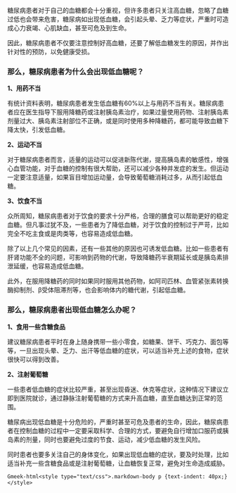 糖尿病患者对于自己的血糖都会十分重视，但许多患者只关注高血糖，忽略了血糖过低也会带来危害，糖尿病如出现低血糖，会引起头晕、乏力等症状，严重时可造成心力衰竭、心肌缺血，甚至可危及到生命。

因此，糖尿病患者不仅要注意控制好高血糖，还要了解低血糖发生的原因，并作出针对性的预防，以免健康受损。

### 那么，糖尿病患者为什么会出现低血糖呢？

**1、用药不当**

有统计资料表明，糖尿病患者发生低血糖有60%以上与用药不当有关。糖尿病患者应在医生指导下服用降糖药或注射胰岛素治疗，如果过量使用药物、注射胰岛素剂量过大、胰岛素注射部位不正确，或是同时使用多种降糖药，都可能导致血糖下降太快，引发低血糖。

**2、运动不当**

对于糖尿病患者而言，适量的运动可以促进新陈代谢，提高胰岛素的敏感性，增强心血管功能，对于血糖的控制有很大帮助，还可以减少各种并发症的发生。但运动一定要注意适量，如果盲目增加运动量，会导致葡萄糖消耗过多，从而引起低血糖。

**3、饮食不当**

众所周知，糖尿病患者对于饮食的要求十分严格，合理的膳食可以帮助更好的稳定血糖。但凡事过犹不及，一些患者为了降低血糖，对于饮食的控制过于严苛，比如完全不吃主食或是肉类等，也容易造成低血糖。

除了以上几个常见的因素，还有一些其他的原因也可诱发低血糖。比如一些患者有肝肾功能不全的问题，可影响到药物的代谢，导致降糖药半衰期延长或是胰岛素排泄延缓，也容易造成低血糖。

此外，在服用降糖药的同时如果同时服用其他药物，如阿司匹林、血管紧张素转换酶抑制剂、β受体阻滞剂等，也会影响体内的糖代谢，引起低血糖。

### 那么，糖尿病患者出现低血糖怎么办呢？

**1、食用一些含糖食品**

建议糖尿病患者平时在身上随身携带一些小零食，如糖果、饼干、巧克力、面包等等，一旦出现头晕、乏力、出汗等低血糖的症状，可以适当补充上述的食物，症状很快可以得到改善。

**2、注射葡萄糖**

一些患者低血糖的症状比较严重，甚至出现昏迷、休克等症状，这种情况下建议立即到医院就诊，通过静脉注射葡萄糖的方式来升高血糖，直至血糖达到正常的范围。

糖尿病出现低血糖是十分危险的，严重时甚至可危及患者的生命，因此，糖尿病患者在控制血糖的过程中一定要采取科学、合理的方式，要避免自行增加口服药或胰岛素的剂量，同时也要避免过度的节食、运动，减少低血糖的发生风险。

同时患者也要多关注自己的身体变化，如果出现低血糖的症状，要及时处理，比如适当补充一些含糖食品或是注射葡萄糖，让血糖恢复正常，避免对生命造成威胁。

`Gmeek-html<style type="text/css">.markdown-body p {text-indent: 40px;}</style>`